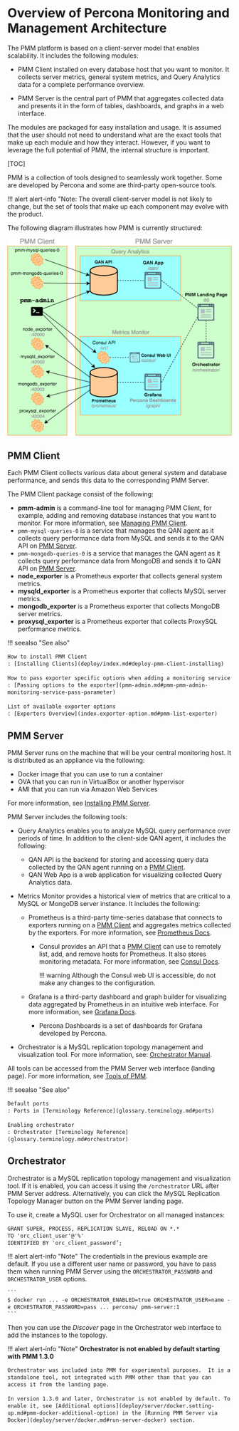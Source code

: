 # Overview of Percona Monitoring and Management Architecture

The PMM platform is based on a client-server model that enables scalability. It includes the following modules:

- PMM Client installed on every database host that you want to monitor. It collects server metrics, general system metrics, and Query Analytics data for a complete performance overview.

- PMM Server is the central part of PMM that aggregates collected data and presents it in the form of tables, dashboards, and graphs in a web interface.

The modules are packaged for easy installation and usage. It is assumed that the user should not need to understand what are the exact tools that make up each module and how they interact. However, if you want to leverage the full potential of PMM, the internal structure is important.

[TOC]

PMM is a collection of tools designed to seamlessly work together.  Some are developed by Percona and some are third-party open-source tools.

!!! alert alert-info "Note:
    The overall client-server model is not likely to change, but the set of tools that make up each component may evolve with the product.

The following diagram illustrates how PMM is currently structured:

![image](_images/diagram.pmm-architecture.png)

## PMM Client

Each PMM Client collects various data about general system and database performance, and sends this data to the corresponding PMM Server.

The PMM Client package consist of the following:

* **pmm-admin** is a command-line tool for managing PMM Client, for example, adding and removing database instances that you want to monitor. For more information, see [Managing PMM Client](pmm-admin.md).
* `pmm-mysql-queries-0` is a service that manages the QAN agent as it collects query performance data from MySQL and sends it to the QAN API on [PMM Server](glossary.terminology.md#pmm-server).
* `pmm-mongodb-queries-0` is a service that manages the QAN agent as it collects query performance data from MongoDB and sends it to QAN API on [PMM Server](glossary.terminology.md#pmm-server).
* **node_exporter** is a Prometheus exporter that collects general system metrics.
* **mysqld_exporter** is a Prometheus exporter that collects MySQL server metrics.
* **mongodb_exporter** is a Prometheus exporter that collects MongoDB server metrics.
* **proxysql_exporter** is a Prometheus exporter that collects ProxySQL performance metrics.

!!! seealso "See also"

    How to install PMM Client
    : [Installing Clients](deploy/index.md#deploy-pmm-client-installing)

    How to pass exporter specific options when adding a monitoring service
    : [Passing options to the exporter](pmm-admin.md#pmm-pmm-admin-monitoring-service-pass-parameter)

    List of available exporter options
    : [Exporters Overview](index.exporter-option.md#pmm-list-exporter)

## PMM Server

PMM Server runs on the machine that will be your central monitoring host. It is distributed as an appliance via the following:

* Docker image that you can use to run a container
* OVA that you can run in VirtualBox or another hypervisor
* AMI that you can run via Amazon Web Services

For more information, see [Installing PMM Server](deploy/index.md#installing-pmm-server).

PMM Server includes the following tools:

* Query Analytics enables you to analyze MySQL query performance over periods of time. In addition to the client-side QAN agent, it includes the following:

    * QAN API is the backend for storing and accessing query data collected by the QAN agent running on a [PMM Client](glossary.terminology.md#pmm-client).
    * QAN Web App is a web application for visualizing collected Query Analytics data.

* Metrics Monitor provides a historical view of metrics that are critical to a MySQL or MongoDB server instance. It includes the following:

    * Prometheus is a third-party time-series database that connects to exporters running on a [PMM Client](glossary.terminology.md#pmm-client) and aggregates metrics collected by the exporters.  For more information, see [Prometheus Docs](https://prometheus.io/docs/introduction/overview/).

        * Consul provides an API that a [PMM Client](glossary.terminology.md#pmm-client) can use to remotely list, add, and remove hosts for Prometheus.  It also stores monitoring metadata.  For more information, see [Consul Docs](https://www.consul.io/docs/).

            !!! warning
                Although the Consul web UI is accessible, do not make any changes to the configuration.

    * Grafana is a third-party dashboard and graph builder for visualizing data aggregated by Prometheus in an intuitive web interface.  For more information, see [Grafana Docs](http://docs.grafana.org/).

        * Percona Dashboards is a set of dashboards for Grafana developed by Percona.

* Orchestrator is a MySQL replication topology management and visualization tool. For more information, see: [Orchestrator Manual](https://github.com/outbrain/orchestrator/wiki/Orchestrator-Manual).

All tools can be accessed from the PMM Server web interface (landing page). For more information, see [Tools of PMM](tool.md).


!!! seealso "See also"

    Default ports
    : Ports in [Terminology Reference](glossary.terminology.md#ports)

    Enabling orchestrator
    : Orchestrator [Terminology Reference](glossary.terminology.md#orchestrator)

## Orchestrator

Orchestrator is a MySQL replication topology management and visualization tool.  If it is enabled, you can access it using the `/orchestrator` URL after PMM Server address.  Alternatively, you can click the MySQL Replication Topology Manager button on the PMM Server landing page.

To use it, create a MySQL user for Orchestrator on all managed instances:

```
GRANT SUPER, PROCESS, REPLICATION SLAVE, RELOAD ON *.*
TO 'orc_client_user'@'%'
IDENTIFIED BY 'orc_client_password’;
```

!!! alert alert-info "Note"
    The credentials in the previous example are default. If you use a different user name or password, you have to pass them when running PMM Server using the `ORCHESTRATOR_PASSWORD` and `ORCHESTRATOR_USER` options.

    ```
    $ docker run ... -e ORCHESTRATOR_ENABLED=true ORCHESTRATOR_USER=name -e ORCHESTRATOR_PASSWORD=pass ... percona/ pmm-server:1
    ```

Then you can use the *Discover* page in the Orchestrator web interface to add the instances to the topology.

!!! alert alert-info "Note"
    **Orchestrator is not enabled by default starting with PMM 1.3.0**

    Orchestrator was included into PMM for experimental purposes.  It is a standalone tool, not integrated with PMM other than that you can access it from the landing page.

    In version 1.3.0 and later, Orchestrator is not enabled by default. To enable it, see [Additional options](deploy/server/docker.setting-up.md#pmm-docker-additional-option) in the [Running PMM Server via Docker](deploy/server/docker.md#run-server-docker) section.
